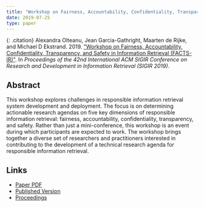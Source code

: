 ```yaml
---
title: "Workshop on Fairness, Accountability, Confidentiality, Transparency, and Safety in Information Retrieval (FACTS-IR)"
date: 2019-07-25
type: paper
---
```


{: .citation}
Alexandra Olteanu, Jean Garcia-Gathright, Maarten de Rijke, and Michael D Ekstrand. 2019. ["Workshop on Fairness, Accountability, Confidentiality, Transparency, and Safety in Information Retrieval (FACTS-IR)"](#). In <cite>Proceedings of the 42nd International ACM SIGIR Conference on Research and Development in Information Retrieval (SIGIR 2019)</cite>.

## Abstract

This workshop explores challenges in responsible information retrieval system development and deployment. The focus is on determining actionable research agendas on five key dimensions of responsible information retrieval: fairness, accountability, confidentiality, transparency, and safety. Rather than just a mini-conference, this workshop is an event during which participants are expected to work. The workshop brings together a diverse set of researchers and practitioners interested in contributing to the development of a technical research agenda for responsible information retrieval.

## Links

* [Paper PDF](https://staff.fnwi.uva.nl/m.derijke/wp-content/papercite-data/pdf/olteanu-2019-workshop.pdf)
* [Published Version](http://sigir.org/sigir2019/)
* [Proceedings](https://dl.acm.org/citation.cfm?doid=3331184.3331644)